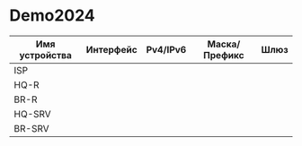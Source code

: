 # Demo2024
| Имя устройства |    Интерфейс   |  Pv4/IPv6      |  Маска/Префикс |   Шлюз         |
| -----------    | -----------    |-------------   | -----------    | -------------- |
| ISP            |                |                |                |                |
| HQ-R           |                |                |                |                |
| BR-R           |                |                |                |
| HQ-SRV         |                |                |                |                |
| BR-SRV         |                |                |                |                |
